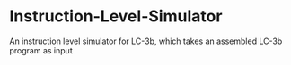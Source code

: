 # Instruction-Level-Simulator
An instruction level simulator for LC-3b, which takes an assembled LC-3b program as input
